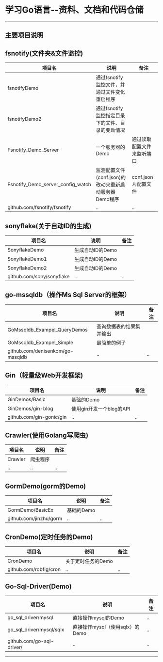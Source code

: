 # 学习Go语言--资料、文档和代码仓储
----------------------------------------------------------------------------------------
主要项目说明
----------------------------------------------------------------------------------------
## fsnotify(文件夹&文件监控) 

|项目名|说明|备注|
|-|-|-|
|fsnotifyDemo|通过fsnotify监控文件，并通过文件变化重启程序 ||
|fsnotifyDemo2|通过fsnotify监控指定目录下的文件、目录的变动情况||
|Fsnotify_Demo_Server|一个服务器的Demo|通过读取配置文件来监听端口|
|Fsnotify_Demo_server_config_watch|监测配置文件(conf.json)的改动来重新启动服务器Demo程序|conf.json为配置文件|
|github.com/fsnotify/fsnotify|..|..|

## sonyflake(关于自动ID的生成)

|项目名|说明|备注|
|-|-|-|
|SonyflakeDemo|生成自动ID的Demo||
|SonyflakeDemo1|生成自动ID的Demo||
|SonyflakeDemo2|生成自动ID的Demo||
|github.com/sony/sonyflake|..|..|

## go-mssqldb（操作Ms Sql Server的框架）
						  			
|项目名|说明|备注|
|-|-|-|
|GoMssqldb_Exampel_QueryDemos|查询数据表的结果集并输出||
|GoMssqldb_Exampel_Simple|最简单的例子||
|github.com/denisenkom/go-mssqldb|..|..|

## Gin（轻量级Web开发框架)

|项目名|说明|备注|
|-|-|-|
|GinDemos/Basic|基础的Demo||
|GinDemos/gin-blog|使用gin开发一个blog的API||
|github.com/gin-gonic/gin|..|..|

## Crawler(使用Golang写爬虫)

|项目名|说明|备注|
|-|-|-|
|Crawler|爬虫程序||
|..|..|..|		

## GormDemo(gorm的Demo)

|项目名|说明|备注|
|-|-|-|
|GormDemo/BasicEx|基础的Demo||
|github.com/jinzhu/gorm|..|..|

## CronDemo(定时任务的Demo)
 	
|项目名|说明|备注|
|-|-|-|
|CronDemo|关于定时任务的Demo||
|github.com/robfig/cron|..|..|

## Go-Sql-Driver(Demo)

|项目名|说明|备注|
|-|-|-|
|go_sql_driver/mysql|直接操作mysql的Demo|..|
|go_sql_driver/mysql/sqlx|直接操作mysql（使用sqlx）的Demo|..|
|github.com/go-sql-driver/|..|..|
								 
-----------------------------------------------------------------------------------------									


